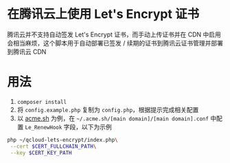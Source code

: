 # 在腾讯云上使用 Let's Encrypt 证书

腾讯云并不支持自动签发 Let's Encrypt 证书，而手动上传证书并在 CDN 中启用会相当麻烦，这个脚本用于自动部署已签发 / 续期的证书到腾讯云证书管理并部署到腾讯云 CDN

# 用法

1. `composer install`
2. 将 `config.example.php` 复制为 `config.php`，根据提示完成相关配置
3. 以 [acme.sh](https://github.com/Neilpang/acme.sh) 为例，在 `~/.acme.sh/[main domain]/[main domain].conf` 中配置 `Le_RenewHook` 字段，以下为示例

```bash
php ~/qcloud-lets-encrypt/index.php\
 --cert $CERT_FULLCHAIN_PATH\
 --key $CERT_KEY_PATH
```

